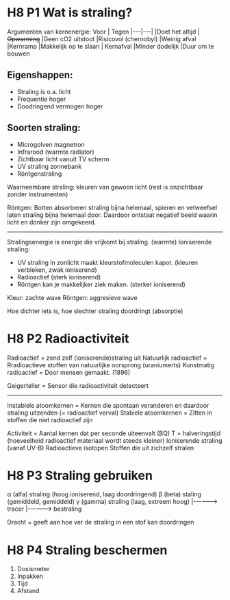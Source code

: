 # H8 P1 Wat is straling?
Argumenten van kernenergie:
Voor  | Tegen
|---|---|
|Doet het altijd  | ~~Opwarming~~
|Geen cO2 uitstoot  |Risicovol (chernobyl)
|Weinig afval |Kernramp
|Makkelijk op te slaan | Kernafval
|Minder dodelijk |Duur om te bouwen

## Eigenshappen:
- Straling is o.a. licht
- Frequentie hoger
- Doodringend vermogen hoger

## Soorten straling:
- Microgolven magnetron
- Infrarood (warmte radiator)
- Zichtbaar licht vanuit TV scherm
- UV straling zonnebank
- Röntgenstraling

Waarneembare straling: kleuren van gewoon licht (rest is onzichtbaar zonder instrumenten)

Röntgen: Botten absorberen straling bijna helemaal, spieren en vetweefsel laten straling bijna helemaal door. Daardoor ontstaat negatief beeld waarin licht en donker zijn omgekeerd.

---
Stralingsenergie is energie die vrijkomt bij straling. (warmte)
Ioniserende straling:
- UV straling in zonlicht maakt kleurstofmoleculen kapot. (kleuren verbleken, zwak ioniserend)
- Radioactief (sterk ioniserend)
- Röntgen kan je makkelijker ziek maken. (sterker ioniserend)

Kleur: zachte wave
Röntgen: aggresieve wave

Hoe dichter iets is, hoe slechter straling doordringt (absorptie)

# H8 P2 Radioactiviteit
Radioactief = zend zelf (ioniserende)straling uit
Natuurlijk radioactief = Rradioactieve stoffen van natuurlijke oorsprong (uraniumerts)
Kunstmatig radioactief = Door mensen gemaakt. (1896)

Geigerteller = Sensor die radioactiviteit detecteert

---
Instabiele atoomkernen = Kernen die spontaan veranderen en daardoor straling uitzenden (= radioactief verval)
Stabiele atoomkernen = Zitten in stoffen die niet radioactief zijn

Activiteit = Aantal kernen dat per seconde uiteenvalt (BQ)
T = halveringstijd (hoeveelheid radioactief materiaal wordt steeds kleiner)
Ioniserende straling (vanaf UV-B)
Radioactieve isotopen
Stoffen die uit zichzelf stralen

# H8 P3 Straling gebruiken
α (alfa) straling (hoog ioniserend, laag doordringend)
β (beta) staling (gemiddeld, gemiddeld)
γ (gamma) straling (laag, extreem hoog)
|------> tracer
|------> bestraling

Dracht = geeft aan hoe ver de straling in een stof kan doordringen

# H8 P4 Straling beschermen
1. Dosismeter
2. Inpakken
3. Tijd
4. Afstand
<!--stackedit_data:
eyJoaXN0b3J5IjpbMTMyNTI4MzE0MywtMTc0MDI0NTA5NSwtNz
k1ODY4NzQzLDE2MDMwNDg4NzgsMTI3OTYzNDM3MywtMTE2NjU1
NzMwMSwxNTM4MDk0NjMsLTg4NTc3NDk2NywtMTE3OTQ1NzAwOS
wtNDA0NDgxOTc0LC0xNzQ1Mjk5OTczLDE2MjY0ODk1MiwtMTIy
ODQ0NjAwOCw1MTE0MTUyMiwtMTY2NDI5ODUxMywzMDMwNzM5OD
UsLTEwNjc3Njg2MzldfQ==
-->